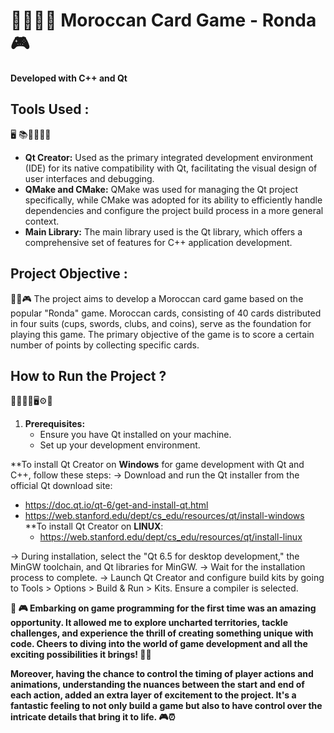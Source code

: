# 🎴👩🏻‍💻 **Moroccan Card Game - Ronda 🎮**

**Developed with C++ and Qt**

## Tools Used :
🖥️ 📚👩🏾‍💻✅
- **Qt Creator:** Used as the primary integrated development environment (IDE) for its native compatibility with Qt, facilitating the visual design of user interfaces and debugging.
- **QMake and CMake:** QMake was used for managing the Qt project specifically, while CMake was adopted for its ability to efficiently handle dependencies and configure the project build process in a more general context.
- **Main Library:** The main library used is the Qt library, which offers a comprehensive set of features for C++ application development.

## Project Objective :
📲🤖🎮
The project aims to develop a Moroccan card game based on the popular "Ronda" game. Moroccan cards, consisting of 40 cards distributed in four suits (cups, swords, clubs, and coins), serve as the foundation for playing this game. The primary objective of the game is to score a certain number of points by collecting specific cards.

## How to Run the Project ?
🤖🧠🧑‍💻🖥️⚙️🦾
1. **Prerequisites:**
   - Ensure you have Qt installed on your machine.
   - Set up your development environment.

**To install Qt Creator on **Windows** for game development with Qt and C++, follow these steps:
-> Download and run the Qt installer from the official Qt download site:
- https://doc.qt.io/qt-6/get-and-install-qt.html
- https://web.stanford.edu/dept/cs_edu/resources/qt/install-windows
**To install Qt Creator on **LINUX**:
  - https://web.stanford.edu/dept/cs_edu/resources/qt/install-linux

-> During installation, select the "Qt 6.5 for desktop development," the MinGW toolchain, and Qt libraries for MinGW.
-> Wait for the installation process to complete.
-> Launch Qt Creator and configure build kits by going to Tools > Options > Build & Run > Kits. Ensure a compiler is selected.

**🎴 🎮 Embarking on game programming for the first time was an amazing opportunity. It allowed me to explore uncharted territories, tackle challenges, and experience the thrill of creating something unique with code. Cheers to diving into the world of game development and all the exciting possibilities it brings! 🚀✨**

**Moreover, having the chance to control the timing of player actions and animations, understanding the nuances between the start and end of each action, added an extra layer of excitement to the project. It's a fantastic feeling to not only build a game but also to have control over the intricate details that bring it to life. 🎮⏰**

